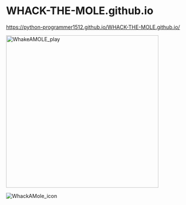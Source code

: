 # WHACK-THE-MOLE.github.io

https://python-programmer1512.github.io/WHACK-THE-MOLE.github.io/

<img width="415" alt="WhakeAMOLE_play" src="https://github.com/python-programmer1512/WHACK-THE-MOLE.github.io/assets/68761453/c305e943-aeaa-4bb0-bfe4-91ebbe479ab0">


![WhackAMole_icon](https://github.com/python-programmer1512/WHACK-THE-MOLE.github.io/assets/68761453/06fd17a2-b279-404f-95b8-68b67783c951)
